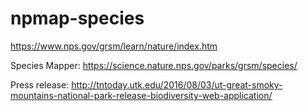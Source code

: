 npmap-species
=============
https://www.nps.gov/grsm/learn/nature/index.htm

Species Mapper:
https://science.nature.nps.gov/parks/grsm/species/

Press release:
http://tntoday.utk.edu/2016/08/03/ut-great-smoky-mountains-national-park-release-biodiversity-web-application/
